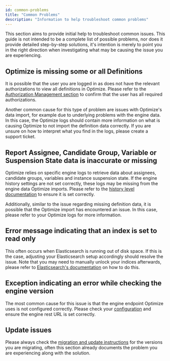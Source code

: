 ```yaml
---
id: common-problems
title: "Common Problems"
description: "Information to help troubleshoot common problems"
---
```


This section aims to provide initial help to troubleshoot common issues. This guide is not intended to be a complete list of possible problems, nor does it provide detailed step-by-step solutions, it's intention is merely to point you in the right direction when investigating what may be causing the issue you are experiencing.  

## Optimize is missing some or all Definitions

It is possible that the user you are logged in as does not have the relevant authorizations to view all definitions in Optimize. Please refer to the [Authorization Management section](./authorization-management.md#process-decision-definition-related-authorizations) to confirm that the user has all required authorizations.

Another common cause for this type of problem are issues with Optimize's data import, for example due to underlying problems with the engine data. In this case, the Optimize logs should contain more information on what is causing Optimize to not import the definition data correctly. If you are unsure on how to interpret what you find in the logs, please create a support ticket.

## Report Assignee, Candidate Group, Variable or Suspension State data is inaccurate or missing

Optimize relies on specific engine logs to retrieve data about assignees, candidate groups, variables and instance suspension state. If the engine history settings are not set correctly, these logs may be missing from the engine data Optimize imports. Please refer to the [history level documentation](https://docs.camunda.org/manual/latest/user-guide/process-engine/history/#choose-a-history-level) to ensure it is set correctly. 

Additionally, similar to the issue regarding missing definition data, it is possible that the Optimize import has encountered an issue. In this case, please refer to your Optimize logs for more information.

## Error message indicating that an index is set to read only

This often occurs when Elasticsearch is running out of disk space. If this is the case, adjusting your Elasticsearch setup accordingly should resolve the issue. Note that you may need to manually unlock your indices afterwards, please refer to [Elasticsearch's documentation](https://www.elastic.co/guide/en/elasticsearch/reference/master/index-modules-blocks.html) on how to do this.

## Exception indicating an error while checking the engine version

The most common cause for this issue is that the engine endpoint Optimize uses is not configured correctly. Please check your [configuration](../configuration/#connection-to-camunda-platform) and ensure the engine rest URL is set correctly.

## Update issues

Please always check the [migration and update instructions](./../migration-update/instructions.md) for the versions you are migrating, often this section already documents the problem you are experiencing along with the solution.
